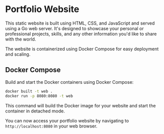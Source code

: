 # Portfolio Website

This static website is built using HTML, CSS, and JavaScript and served using a Go web server. It's designed to showcase your personal or professional projects, skills, and any other information you'd like to share with the world.

The website is containerized using Docker Compose for easy deployment and scaling.

## Docker Compose

Build and start the Docker containers using Docker Compose:

```bash
docker built -t web .
docker run -p 8080:8080 -t web
```

This command will build the Docker image for your website and start the container in detached mode.

You can now access your portfolio website by navigating to `http://localhost:8080` in your web browser.